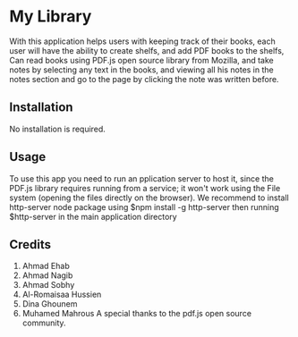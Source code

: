 # My Library
With this application helps users with keeping track of their books, each user will have the ability to create shelfs, and add PDF books to the shelfs, Can read books using PDF.js open source library from Mozilla, and take notes by selecting any text in the books, and viewing all his notes in the notes section and go to the page by clicking the note was written before.

## Installation

No installation is required.

## Usage

To use this app you need to run an pplication server to host it, since the PDF.js library requires running from a service;
it won't work using the File system (opening the files directly on the browser).
We recommend to install http-server node package using $npm install -g http-server then running $http-server in the main application
directory 

## Credits

1.	Ahmad Ehab
2.	Ahmad Nagib
3.	Ahmad Sobhy
4.	Al-Romaisaa Hussien
5.	Dina Ghounem
6.	Muhamed Mahrous
A special thanks to the pdf.js open source community.
